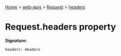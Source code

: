[Home](./index) &gt; [web-apis](web-apis.md) &gt; [Request](web-apis.request.md) &gt; [headers](web-apis.request.headers.md)

# Request.headers property


**Signature:**
```javascript
headers: Headers
```
